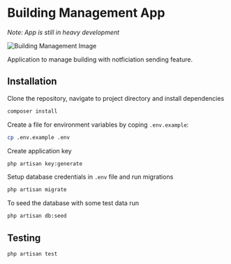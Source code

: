 # Building Management App
<p><i>Note: App is still in heavy development</i></p>

<img src="https://user-images.githubusercontent.com/23532087/155483837-3d056ca9-6458-42f9-b859-2f1b37b525b7.png" alt="Building Management Image">

<p>Application to manage building with notficiation sending feature.</p>

## Installation
Clone the repository, navigate to project directory and install dependencies
```bash
composer install
```
  
Create a file for environment variables by coping `.env.example`:
```bash
cp .env.example .env
```

Create application key
```bash
php artisan key:generate
```

Setup database credentials in `.env` file and run migrations
```bash
php artisan migrate
```

To seed the database with some test data run
```bash
php artisan db:seed
```

## Testing
```bash
php artisan test
```